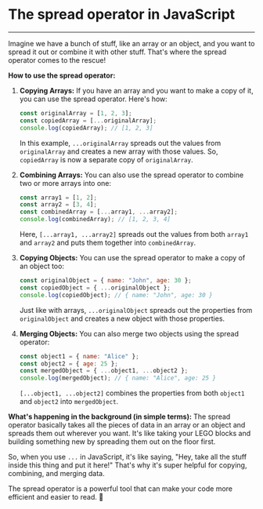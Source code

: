 # The spread operator in JavaScript

<hr>

Imagine we have a bunch of stuff, like an array or an object, and you want to spread it out or combine it with other stuff. That's where the spread operator comes to the rescue!

**How to use the spread operator:**

1. **Copying Arrays:**
   If you have an array and you want to make a copy of it, you can use the spread operator. Here's how:

   ```javascript
   const originalArray = [1, 2, 3];
   const copiedArray = [...originalArray];
   console.log(copiedArray); // [1, 2, 3]
   ```

   In this example, `...originalArray` spreads out the values from `originalArray` and creates a new array with those values. So, `copiedArray` is now a separate copy of `originalArray`.

2. **Combining Arrays:**
   You can also use the spread operator to combine two or more arrays into one:

   ```javascript
   const array1 = [1, 2];
   const array2 = [3, 4];
   const combinedArray = [...array1, ...array2];
   console.log(combinedArray); // [1, 2, 3, 4]
   ```

   Here, `[...array1, ...array2]` spreads out the values from both `array1` and `array2` and puts them together into `combinedArray`.

3. **Copying Objects:**
   You can use the spread operator to make a copy of an object too:

   ```javascript
   const originalObject = { name: "John", age: 30 };
   const copiedObject = { ...originalObject };
   console.log(copiedObject); // { name: "John", age: 30 }
   ```

   Just like with arrays, `...originalObject` spreads out the properties from `originalObject` and creates a new object with those properties.

4. **Merging Objects:**
   You can also merge two objects using the spread operator:

   ```javascript
   const object1 = { name: "Alice" };
   const object2 = { age: 25 };
   const mergedObject = { ...object1, ...object2 };
   console.log(mergedObject); // { name: "Alice", age: 25 }
   ```

   `[...object1, ...object2]` combines the properties from both `object1` and `object2` into `mergedObject`.

**What's happening in the background (in simple terms):**
The spread operator basically takes all the pieces of data in an array or an object and spreads them out wherever you want. It's like taking your LEGO blocks and building something new by spreading them out on the floor first.

So, when you use `...` in JavaScript, it's like saying, "Hey, take all the stuff inside this thing and put it here!" That's why it's super helpful for copying, combining, and merging data.

The spread operator is a powerful tool that can make your code more efficient and easier to read. 🚀